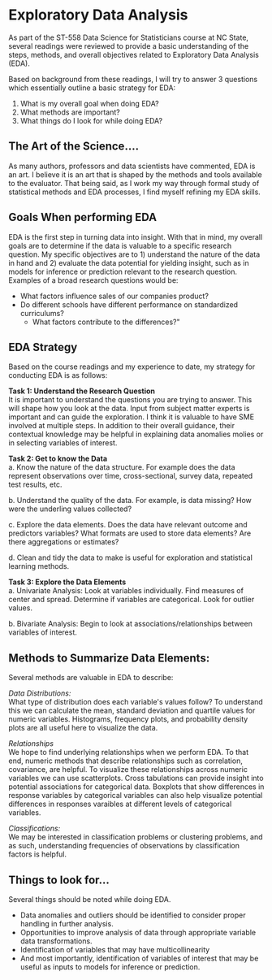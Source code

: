 # Exploratory Data Analysis

As part of the ST-558 Data Science for Statisticians course at NC State, several readings were reviewed to provide a basic understanding of the steps, methods, and overall objectives related to Exploratory Data Analysis (EDA). 

Based on background from these readings, I will try to answer 3 questions which essentially outline a basic strategy for EDA:
1. What is my overall goal when doing EDA?
2. What methods are important?
3. What things do I look for while doing EDA?

## The Art of the Science....
As many authors, professors and data scientists have commented, EDA is an art. I believe it is an art that is shaped by the methods and tools available to the evaluator.  That being said, as I work my way through formal study of statistical methods and EDA processes, I find myself refining my EDA skills. 

## Goals When performing EDA
EDA is the first step in turning data into insight.  With that in mind, my overall goals are to determine if the data is valuable to a specific research question. My specific objectives are to 1) understand the nature of the data in hand and 2) evaluate the data potential for yielding insight, such as in models for inference or prediction relevant to the research question.  
Examples of a broad research questions would be: 
- What factors influence sales of our companies product?
- Do different schools have different performance on standardized curriculums?
  - What factors contribute to the differences?"
 

##  EDA Strategy

Based on the course readings and my experience to date, my strategy for conducting EDA is as follows:  

**Task 1: Understand the Research Question**  
It is important to understand the questions you are trying to answer. This will shape how you look at the data. Input from subject matter experts is important  and can guide the exploration.  I think it is valuable to have SME involved at multiple steps. In addition to their overall guidance, their contextual  knowledge may be helpful in explaining data anomalies molies or in selecting variables of interest.

**Task 2: Get to know the Data**  
a.	Know the nature of the data structure. For example does the data represent observations over time, cross-sectional, survey data, repeated test results, etc.  

b.	Understand the quality of the data. For example, is data missing? How were the underling values collected?  

c.	Explore the data elements. Does the data have relevant outcome and predictors variables? What formats are used to store data elements? Are there aggregations or estimates?  

d.  Clean and tidy the data to make is useful for exploration and statistical learning methods.  

**Task 3: Explore the Data Elements**  
a. Univariate Analysis: Look at variables individually. Find measures of center and spread. Determine if variables are categorical. Look for outlier values.  

b.  Bivariate Analysis: Begin to look at associations/relationships between variables of interest.  

##  Methods to Summarize Data Elements:

Several methods are valuable in EDA to describe: 

*Data Distributions:*  
What type of distribution does each variable's values follow?  To understand this we can calculate the mean, standard deviation and quartile values for numeric variables. Histograms, frequency plots, and probability density plots are all useful here to visualize the data.

*Relationships*  
We hope to find underlying relationships when we perform EDA.  To that end, numeric methods that describe relationships such as correlation, covariance, are helpful. To visualize these relationships across numeric variables we can use scatterplots. Cross tabulations can provide insight into potential associations for categorical data.  Boxplots that show differences in response variables by categorical variables can also help visualize potential differences in responses varaibles at different levels of categorical variables. 

*Classifications:*  
We may be interested in classification problems or clustering problems, and as such, understanding frequencies of observations by classification factors is helpful. 

##  Things to look for...
Several things should be noted while doing EDA.
- Data anomalies  and outliers should be identified to consider proper handling in further analysis.
- Opportunities to improve analysis of data through appropriate variable data transformations.
- Identification of variables that may have multicollinearity
- And most importantly, identification of variables of interest that may be useful as inputs to models for inference or prediction.






